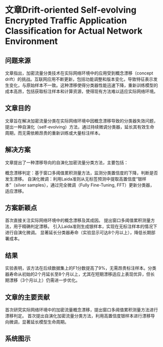 # 文章Drift-oriented Self-evolving Encrypted Traffic  Application Classification for Actual Network  Environment
## 问题来源
文章指出，加密流量分类技术在实际网络环境中的应用受到概念漂移（concept drift）的挑战。互联网应用不断更新，包括功能调整和版本变化，导致特征表示发生变化，与原始样本不一致。这种漂移使得分类器性能迅速下降，重新训练模型的成本高昂，包括获取标注样本和计算资源，使得现有方法难以适应实际网络环境。
## 文章目的
文章旨在解决加密流量分类在实际网络环境中因概念漂移导致的分类器失效问题，提出一种自演化（self-evolving）方法，通过持续微调分类器，延长其有效生命周期，而无需依赖昂贵的重新训练或大量标注样本。
## 解决方案
文章提出了一种漂移导向的自演化加密流量分类方法，主要包括：

概念漂移判定：基于窗口多阈值累积测量方法，监测分类置信度的下降，判断是否发生漂移。
自演化微调：利用Laida准则从无标签预测中提取高置信度“银样本”（silver samples），通过完全微调（Fully Fine-Tuning, FFT）更新分类器，适应漂移。
## 方案新颖点
首次直接关注实际网络环境中的概念漂移及其成因。
提出窗口多阈值累积测量方法，用于精确判定漂移。
引入Laida准则生成银样本，实现在无标注样本的情况下进行自演化微调。
显著延长分类器寿命（实验显示可达8个月以上），降低长期部署成本。
## 结果
实验表明，该方法在后续数据集上的F1分数提高了9%，无需昂贵标注样本。分类器寿命从初始的2个月延长至8个月以上，尤其在短期漂移适应上表现优异，但长期漂移（3个月以上）仍需进一步优化。
## 文章的主要贡献
首次研究实际网络环境中的加密流量概念漂移，提出窗口多阈值累积测量方法进行漂移判定。
首次提出自演化加密流量分类方法，利用高置信度银样本进行漂移导向微调，显著延长模型生命周期。


## 系统图示
<image-card src="Screenshot 2025-10-23 230839.png" ></image-card>
